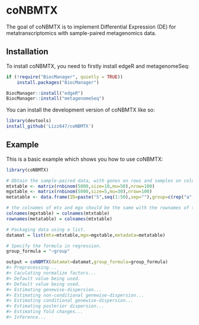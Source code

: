 
<!-- README.md is generated from README.Rmd. Please edit that file -->

# coNBMTX

<!-- badges: start -->
<!-- badges: end -->

The goal of coNBMTX is to implement Differential Expression (DE) for
metatranscriptomics with sample-paired metagenomics data.

## Installation

To install coNBMTX, you need to firstly install edgeR and metagenomeSeq:

``` r
if (!require("BiocManager", quietly = TRUE))
    install.packages("BiocManager")

BiocManager::install("edgeR")
BiocManager::install("metagenomeSeq")
```

You can install the development version of coNBMTX like so:

``` r
library(devtools)
install_github('Lizz647/coNBMTX')
```

## Example

This is a basic example which shows you how to use coNBMTX:

``` r
library(coNBMTX)

# Obtain the sample-paired data, with genes on rows and samples on columns.
mtxtable <- matrix(rnbinom(5000,size=10,mu=50),nrow=100)
mgxtable <- matrix(rnbinom(5000,size=5,mu=30),nrow=100)
metatable <- data.frame(ID=paste("S",seq(1:50),sep=""),group=c(rep("a",25),rep("b",25)))

# the colnames of mtx and mgx should be the same with the rownames of the metadata
colnames(mgxtable) = colnames(mtxtable)
rownames(metatable) = colnames(mtxtable)

# Packaging data using a list.
datamat = list(mtx=mtxtable,mgx=mgxtable,metadata=metatable)

# Specify the formula in regression.
group_formula = "~group"

output = coNBMTX(datamat=datamat,group_formula=group_formula)
#> Preprocessing...
#> Caculating normalize factors...
#> Default value being used.
#> Default value being used.
#> Estimating genewise-dispersion...
#> Estimating non-conditional genewise-dispersion...
#> Estimating conditional genewise-dispersion...
#> Estimating posterior dispersion...
#> Estimating fold changes...
#> Inference...
```

<!-- What is special about using `README.Rmd` instead of just `README.md`? You can include R chunks like so: -->
<!-- ```{r cars} -->
<!-- summary(cars) -->
<!-- ``` -->
<!-- You'll still need to render `README.Rmd` regularly, to keep `README.md` up-to-date. `devtools::build_readme()` is handy for this. You could also use GitHub Actions to re-render `README.Rmd` every time you push. An example workflow can be found here: <https://github.com/r-lib/actions/tree/v1/examples>. -->
<!-- You can also embed plots, for example: -->
<!-- ```{r pressure, echo = FALSE} -->
<!-- plot(pressure) -->
<!-- ``` -->
<!-- In that case, don't forget to commit and push the resulting figure files, so they display on GitHub and CRAN. -->
